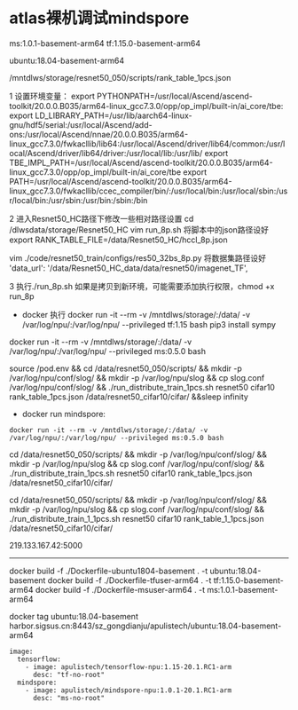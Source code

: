 # atlas裸机调试mindspore

ms:1.0.1-basement-arm64
tf:1.15.0-basement-arm64

ubuntu:18.04-basement-arm64

/mntdlws/storage/resnet50_050/scripts/rank_table_1pcs.json

1 设置环境变量：
export PYTHONPATH=/usr/local/Ascend/ascend-toolkit/20.0.0.B035/arm64-linux_gcc7.3.0/opp/op_impl/built-in/ai_core/tbe:
export LD_LIBRARY_PATH=/usr/lib/aarch64-linux-gnu/hdf5/serial:/usr/local/Ascend/add-ons:/usr/local/Ascend/nnae/20.0.0.B035/arm64-linux_gcc7.3.0/fwkacllib/lib64:/usr/local/Ascend/driver/lib64/common:/usr/local/Ascend/driver/lib64/driver:/usr/local/lib:/usr/lib/
export TBE_IMPL_PATH=/usr/local/Ascend/ascend-toolkit/20.0.0.B035/arm64-linux_gcc7.3.0/opp/op_impl/built-in/ai_core/tbe
export PATH=/usr/local/Ascend/ascend-toolkit/20.0.0.B035/arm64-linux_gcc7.3.0/fwkacllib/ccec_compiler/bin/:/usr/local/bin:/usr/local/sbin:/usr/local/bin:/usr/sbin:/usr/bin:/sbin:/bin

2 进入Resnet50_HC路径下修改一些相对路径设置
cd /dlwsdata/storage/Resnet50_HC
vim run_8p.sh
将脚本中的json路径设好
export RANK_TABLE_FILE=/data/Resnet50_HC/hccl_8p.json

vim ./code/resnet50_train/configs/res50_32bs_8p.py
将数据集路径设好
'data_url': '/data/Resnet50_HC_data/data/resnet50/imagenet_TF',

3 执行./run_8p.sh
如果是拷贝到新环境，可能需要添加执行权限，chmod +x run_8p

* docker 执行
docker run -it --rm -v /mntdlws/storage/:/data/ -v /var/log/npu/:/var/log/npu/ --privileged tf:1.15 bash
pip3 install sympy

docker run -it --rm -v /mntdlws/storage/:/data/ -v /var/log/npu/:/var/log/npu/ --privileged ms:0.5.0 bash

source /pod.env && cd /data/resnet50_050/scripts/ && mkdir -p /var/log/npu/conf/slog/ && mkdir -p /var/log/npu/slog && cp slog.conf /var/log/npu/conf/slog/ && ./run_distribute_train_1pcs.sh resnet50 cifar10 rank_table_1pcs.json /data/resnet50_cifar10/cifar/ &&sleep infinity

* docker run mindspore:

`docker run -it --rm -v /mntdlws/storage/:/data/ -v /var/log/npu/:/var/log/npu/ --privileged ms:0.5.0 bash`

cd /data/resnet50_050/scripts/ && mkdir -p /var/log/npu/conf/slog/ && mkdir -p /var/log/npu/slog && cp slog.conf /var/log/npu/conf/slog/ && ./run_distribute_train_1pcs.sh resnet50 cifar10 rank_table_1pcs.json /data/resnet50_cifar10/cifar/

cd /data/resnet50_050/scripts/ && mkdir -p /var/log/npu/conf/slog/ && mkdir -p /var/log/npu/slog && cp slog.conf /var/log/npu/conf/slog/ && ./run_distribute_train_1_1pcs.sh resnet50 cifar10 rank_table_1_1pcs.json /data/resnet50_cifar10/cifar/

219.133.167.42:5000

---

docker build -f ./Dockerfile-ubuntu1804-basement . -t ubuntu:18.04-basement
docker build -f ./Dockerfile-tfuser-arm64 . -t tf:1.15.0-basement-arm64
docker build -f ./Dockerfile-msuser-arm64 . -t ms:1.0.1-basement-arm64

docker tag ubuntu:18.04-basement harbor.sigsus.cn:8443/sz_gongdianju/apulistech/ubuntu:18.04-basement-arm64


    image:
      tensorflow:
        - image: apulistech/tensorflow-npu:1.15-20.1.RC1-arm
          desc: "tf-no-root"
      mindspore:
        - image: apulistech/mindspore-npu:1.0.1-20.1.RC1-arm
          desc: "ms-no-root"
           